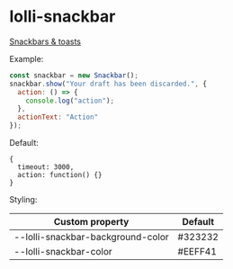 # lolli-snackbar

[Snackbars & toasts](https://www.google.com/design/spec/components/snackbars-toasts.html)

Example:

```javascript
const snackbar = new Snackbar();
snackbar.show("Your draft has been discarded.", {
  action: () => {
    console.log("action");
  },
  actionText: "Action"
});
```

Default:
```
{
  timeout: 3000,
  action: function() {}
}
```

Styling:

| Custom property  | Default |
| ------------- | ------------- |
| --lolli-snackbar-background-color  | #323232  |
| --lolli-snackbar-color  | #EEFF41  |

